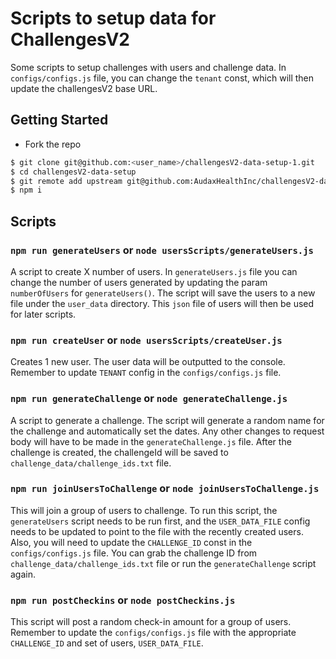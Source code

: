 # Scripts to setup data for ChallengesV2

Some scripts to setup challenges with users and challenge data. In `configs/configs.js` file, you can change the `tenant` const, which will then update the challengesV2 base URL.

## Getting Started

- Fork the repo

```bash
$ git clone git@github.com:<user_name>/challengesV2-data-setup-1.git
$ cd challengesV2-data-setup
$ git remote add upstream git@github.com:AudaxHealthInc/challengesV2-data-setup.git
$ npm i
```

## Scripts

### `npm run generateUsers` or `node usersScripts/generateUsers.js `
A script to create X number of users. In `generateUsers.js` file you can change the number of users generated by updating the param `numberOfUsers` for `generateUsers()`. The script will save the users to a new file under the `user_data` directory. This `json` file of users will then be used for later scripts.

### `npm run createUser` or `node usersScripts/createUser.js`
Creates 1 new user. The user data will be outputted to the console. Remember to update `TENANT` config in the `configs/configs.js` file.

### `npm run generateChallenge` or `node generateChallenge.js`
A script to generate a challenge. The script will generate a random name for the challenge and automatically set the dates. Any other changes to request body will have to be made in the `generateChallenge.js` file. After the challenge is created, the challengeId will be saved to `challenge_data/challenge_ids.txt` file.

### `npm run joinUsersToChallenge` or `node joinUsersToChallenge.js`
This will join a group of users to challenge. To run this script, the `generateUsers` script needs to be run first, and the `USER_DATA_FILE` config needs to be updated to point to the file with the recently created users. Also, you will need to update the `CHALLENGE_ID` const in the `configs/configs.js` file. You can grab the challenge ID from `challenge_data/challenge_ids.txt` file or run the `generateChallenge` script again.

### `npm run postCheckins` or `node postCheckins.js`
This script will post a random check-in amount for a group of users. Remember to update the `configs/configs.js` file with the appropriate `CHALLENGE_ID` and set of users, `USER_DATA_FILE`.

